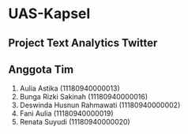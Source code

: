 # UAS-Kapsel
## Project Text Analytics Twitter 
## Anggota Tim
1. Aulia Astika (11180940000013)
2. Bunga Rizki Sakinah (11180940000016)
3. Deswinda Husnun Rahmawati (11180940000002)
4. Fani Aulia (11180940000019)
5. Renata Suyudi (11180940000020)
